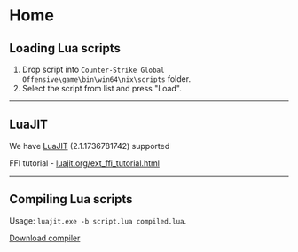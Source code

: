 # Home

## Loading Lua scripts

1. Drop script into `Counter-Strike Global Offensive\game\bin\win64\nix\scripts` folder.
2. Select the script from list and press "Load".

---

## LuaJIT

We have [LuaJIT](https://luajit.org/) (2.1.1736781742) supported

FFI tutorial - [luajit.org/ext_ffi_tutorial.html](https://luajit.org/ext_ffi_tutorial.html)

---

## Compiling Lua scripts

Usage: `luajit.exe -b script.lua compiled.lua`.

[Download compiler](assets/luajit.zip)